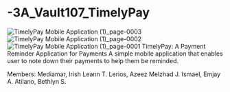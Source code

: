 # -3A_Vault107_TimelyPay
![TimelyPay Mobile Application (1)_page-0003](https://github.com/irishleannmediamar/-3A_Vault107_TimelyPay/assets/169583451/768a5f5c-e7c9-42eb-9aef-18fc44bcd730)
![TimelyPay Mobile Application (1)_page-0002](https://github.com/irishleannmediamar/-3A_Vault107_TimelyPay/assets/169583451/7eb92e60-f57c-4596-9630-0dc86f4a4705)
![TimelyPay Mobile Application (1)_page-0001](https://github.com/irishleannmediamar/-3A_Vault107_TimelyPay/assets/169583451/25583831-b9af-4961-a7f0-c27fba27c344)
TimelyPay: A Payment Reminder Application for Payments
A simple mobile application that enables user to note down their payments to help them be reminded.

Members:
Mediamar, Irish Leann T.
Lerios, Azeez Melzhad J.
Ismael, Emjay A.
Atilano, Bethlyn S.

